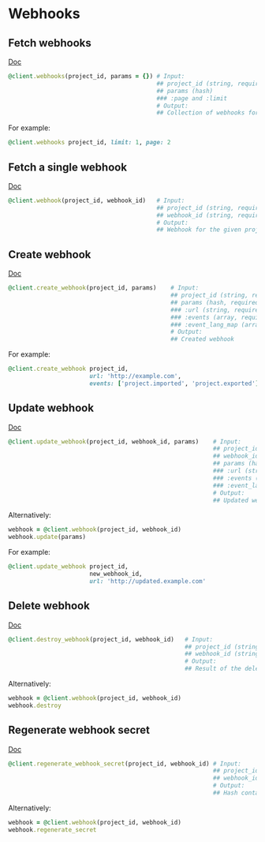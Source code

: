 # Webhooks

## Fetch webhooks

[Doc](https://developers.lokalise.com/reference/list-all-webhooks)

```ruby
@client.webhooks(project_id, params = {}) # Input:
                                          ## project_id (string, required)
                                          ## params (hash)
                                          ### :page and :limit
                                          # Output:
                                          ## Collection of webhooks for the project
```

For example:

```ruby
@client.webhooks project_id, limit: 1, page: 2
```

## Fetch a single webhook

[Doc](https://developers.lokalise.com/reference/retrieve-a-webhook)

```ruby
@client.webhook(project_id, webhook_id)   # Input:
                                          ## project_id (string, required)
                                          ## webhook_id (string, required)
                                          # Output:
                                          ## Webhook for the given project
```

## Create webhook

[Doc](https://developers.lokalise.com/reference/create-a-webhook)

```ruby
@client.create_webhook(project_id, params)    # Input:
                                              ## project_id (string, required)
                                              ## params (hash, required)
                                              ### :url (string, required) - webhook URL
                                              ### :events (array, required) - events to subscribe to. Check the API docs to find the list of supported events
                                              ### :event_lang_map (array) - map the event with an array of languages iso codes
                                              # Output:
                                              ## Created webhook
```

For example:

```ruby
@client.create_webhook project_id,
                       url: 'http://example.com',
                       events: ['project.imported', 'project.exported']
```

## Update webhook

[Doc](https://developers.lokalise.com/reference/update-a-webhook)

```ruby
@client.update_webhook(project_id, webhook_id, params)    # Input:
                                                          ## project_id (string, required)
                                                          ## webhook_id (string, required)
                                                          ## params (hash)
                                                          ### :url (string) - webhook URL
                                                          ### :events (array) - events to subscribe to. Check the API docs to find the list of supported events
                                                          ### :event_lang_map (array) - map the event with an array of languages iso codes
                                                          # Output:
                                                          ## Updated webhook
```

Alternatively:

```ruby
webhook = @client.webhook(project_id, webhook_id)
webhook.update(params)
```

For example:

```ruby
@client.update_webhook project_id,
                       new_webhook_id,
                       url: 'http://updated.example.com'
```

## Delete webhook

[Doc](https://developers.lokalise.com/reference/delete-a-webhook)

```ruby
@client.destroy_webhook(project_id, webhook_id)   # Input:
                                                  ## project_id (string, required)
                                                  ## webhook_id (string, required)
                                                  # Output:
                                                  ## Result of the delete operation
```

Alternatively:

```ruby
webhook = @client.webhook(project_id, webhook_id)
webhook.destroy
```

## Regenerate webhook secret

[Doc](https://developers.lokalise.com/reference/regenerate-a-webhook-secret)

```ruby
@client.regenerate_webhook_secret(project_id, webhook_id) # Input:
                                                          ## project_id (string, required)
                                                          ## webhook_id (string, required)
                                                          # Output:
                                                          ## Hash containing `project_id` and new `secret`
```

Alternatively:

```ruby
webhook = @client.webhook(project_id, webhook_id)
webhook.regenerate_secret
```
